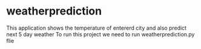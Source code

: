 # weatherprediction
This application shows the temperature of entererd city and also predict next 5 day weather
To run this project we need to run weatherprediction.py flie

